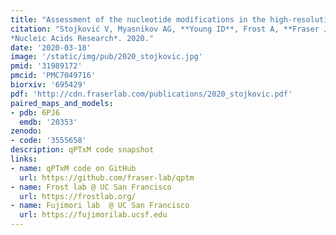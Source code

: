 ```yaml
---
title: "Assessment of the nucleotide modifications in the high-resolution cryo-electron microscopy structure of the Escherichia coli 50S subunit."
citation: "Stojković V, Myasnikov AG, **Young ID**, Frost A, **Fraser JS**, Fujimori DG.
*Nucleic Acids Research*. 2020."
date: '2020-03-18'
image: '/static/img/pub/2020_stojkovic.jpg'
pmid: '31989172'
pmcid: 'PMC7049716'
biorxiv: '695429'
pdf: 'http://cdn.fraserlab.com/publications/2020_stojkovic.pdf'
paired_maps_and_models:
- pdb: 6PJ6
  emdb: '20353'
zenodo:
- code: '3555658'
description: qPTxM code snapshot
links:
- name: qPTxM code on GitHub
  url: https://github.com/fraser-lab/qptm
- name: Frost lab @ UC San Francisco
  url: https://frostlab.org/
- name: Fujimori lab  @ UC San Francisco
  url: https://fujimorilab.ucsf.edu
---
```

